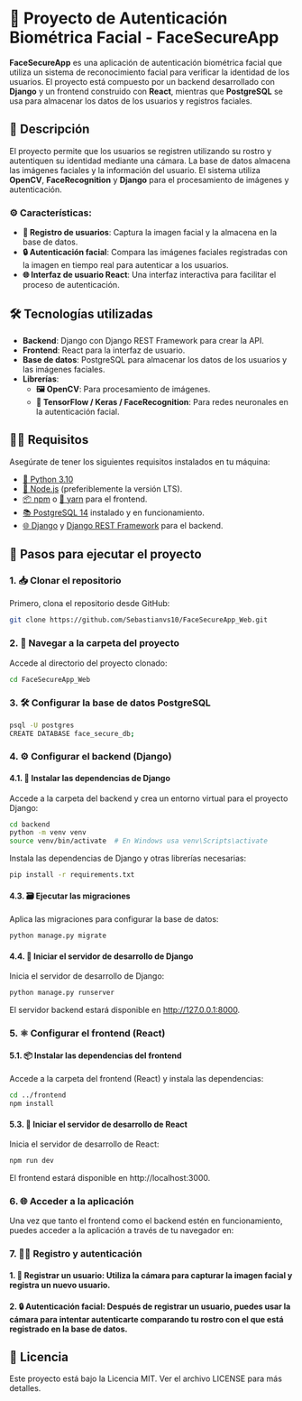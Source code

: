 # 🚀 Proyecto de Autenticación Biométrica Facial - FaceSecureApp

**FaceSecureApp** es una aplicación de autenticación biométrica facial que utiliza un sistema de reconocimiento facial para verificar la identidad de los usuarios. El proyecto está compuesto por un backend desarrollado con **Django** y un frontend construido con **React**, mientras que **PostgreSQL** se usa para almacenar los datos de los usuarios y registros faciales.

## 📝 Descripción

El proyecto permite que los usuarios se registren utilizando su rostro y autentiquen su identidad mediante una cámara. La base de datos almacena las imágenes faciales y la información del usuario. El sistema utiliza **OpenCV**, **FaceRecognition** y **Django** para el procesamiento de imágenes y autenticación.

### ⚙️ Características:
- **👤 Registro de usuarios**: Captura la imagen facial y la almacena en la base de datos.
- **🔒 Autenticación facial**: Compara las imágenes faciales registradas con la imagen en tiempo real para autenticar a los usuarios.
- **🌐 Interfaz de usuario React**: Una interfaz interactiva para facilitar el proceso de autenticación.

## 🛠️ Tecnologías utilizadas

- **Backend**: Django con Django REST Framework para crear la API.
- **Frontend**: React para la interfaz de usuario.
- **Base de datos**: PostgreSQL para almacenar los datos de los usuarios y las imágenes faciales.
- **Librerías**:
  - **🖼️ OpenCV**: Para procesamiento de imágenes.
  - **🧠 TensorFlow / Keras / FaceRecognition**: Para redes neuronales en la autenticación facial.

## 🧑‍💻 Requisitos

Asegúrate de tener los siguientes requisitos instalados en tu máquina:

- [🐍 Python 3.10](https://www.python.org/downloads/)
- [🔧 Node.js](https://nodejs.org/) (preferiblemente la versión LTS).
- [📦 npm](https://www.npmjs.com/) o [🧶 yarn](https://yarnpkg.com/) para el frontend.
- [📚 PostgreSQL 14](https://www.postgresql.org/) instalado y en funcionamiento.
- [🌐 Django](https://www.djangoproject.com/) y [Django REST Framework](https://www.django-rest-framework.org/) para el backend.

## 🚀 Pasos para ejecutar el proyecto

### 1. 📥 Clonar el repositorio

Primero, clona el repositorio desde GitHub:

```bash
git clone https://github.com/Sebastianvs10/FaceSecureApp_Web.git
```
### 2. 📂 Navegar a la carpeta del proyecto

Accede al directorio del proyecto clonado:
```bash
cd FaceSecureApp_Web
```

### 3. 🛠️ Configurar la base de datos PostgreSQL
```bash
psql -U postgres
CREATE DATABASE face_secure_db;
```

### 4. ⚙️ Configurar el backend (Django)
#### 4.1. 🐍 Instalar las dependencias de Django
Accede a la carpeta del backend y crea un entorno virtual para el proyecto Django:
```bash
cd backend
python -m venv venv
source venv/bin/activate  # En Windows usa venv\Scripts\activate
```
Instala las dependencias de Django y otras librerías necesarias:

```bash
pip install -r requirements.txt
```
#### 4.3. 🗃️ Ejecutar las migraciones
Aplica las migraciones para configurar la base de datos:
```bash
python manage.py migrate
```
#### 4.4. 🚀 Iniciar el servidor de desarrollo de Django
Inicia el servidor de desarrollo de Django:
```bash
python manage.py runserver
```
El servidor backend estará disponible en http://127.0.0.1:8000. 

### 5. ⚛️ Configurar el frontend (React)
#### 5.1. 📦 Instalar las dependencias del frontend
Accede a la carpeta del frontend (React) y instala las dependencias:
```bash
cd ../frontend
npm install
```
#### 5.3. 🚀 Iniciar el servidor de desarrollo de React
Inicia el servidor de desarrollo de React:
```bash
npm run dev
```
El frontend estará disponible en http://localhost:3000.

### 6. 🌐 Acceder a la aplicación
Una vez que tanto el frontend como el backend estén en funcionamiento, puedes acceder a la aplicación a través de tu navegador en:  

### 7. 🧑‍💻 Registro y autenticación
#### 1. 📝 Registrar un usuario: Utiliza la cámara para capturar la imagen facial y registra un nuevo usuario.
#### 2. 🔒 Autenticación facial: Después de registrar un usuario, puedes usar la cámara para intentar autenticarte comparando tu rostro con el que está registrado en la base de datos.


## 📜 Licencia
Este proyecto está bajo la Licencia MIT. Ver el archivo LICENSE para más detalles.